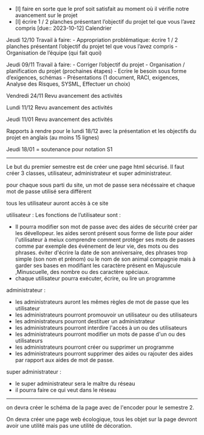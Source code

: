 - [I] faire en sorte que le prof soit satisfait au moment où il vérifie notre avancement sur le projet 
- [I] écrire 1 / 2 planches présentant l’objectif du projet tel que vous l’avez compris  [due:: 2023-10-12]
Calendrier

Jeudi 12/10
    Travail à faire: 
        - Appropriation problématique: écrire 1 / 2 planches présentant l’objectif du projet tel que vous l’avez compris
        - Organisation de l’équipe (qui fait quoi)


Jeudi 09/11
    Travail à faire:
        - Corriger l’objectif du projet
        - Organisation / planification du projet (prochaines étapes)
        - Ecrire le besoin sous forme d’exigences, schémas
        - Présentations (1 document, RACI, exigences, Analyse des Risques, SYSML, Effectuer un choix)


Vendredi 24/11
    Revu avancement des activités


Lundi 11/12
    Revu avancement des activités


Jeudi 11/01
    Revu avancement des activités

Rapports à rendre pour le lundi 18/12 avec la présentation et les objectifs du projet en anglais (au moins 15 lignes)


Jeudi 18/01 = soutenance pour notation S1

___________________________________________________________________________________________________________________

Le but du premier semestre est de créer une page html sécurisé. 
Il faut créer 3 classes, utilisateur, administrateur et super administrateur.

pour chaque sous parti du site, un mot de passe sera nécéssaire et chaque mot de passe utilisé sera différent

tous les utilisateur auront accès à ce site

utilisateur : 
Les fonctions de l’utilisateur sont : 
-	Il pourra modifier son mot de passe avec des aides de sécurité créer par les dévellopeur. 
les aides seront présent sous forme de liste pour aider l'utilisateur à meiux comprendre comment protéger ses mots de passes comme par exemple des événement de leur vie, des mots ou des phrases. éviter d'écrire la date de son anniversaire, des phrases trop simple (son nom et prénom) ou le nom de son animal compagnie mais à garder ses bases en modifiant les caractère présent en Majuscule ,Minuscuelle, des nombre ou des caractère spéciaux. 
- chaque utilisateur pourra exécuter, écrire, ou lire un programme

administrateur :
- les administrateurs auront les mêmes règles de mot de passe que les utilisateur
- les administrateurs pourront promouvoir un utilisateur ou des utilisateurs
- les administrateurs pourront destituer un administrateur
- les administrateurs pourront interdire l'accès à un ou des utilisateurs
- les administrateurs pourront modifier un mots de passe d'un ou des utilisateurs
- les administrateurs pourront créer ou supprimer un programme
- les administrateurs pourront supprimer des aides ou rajouter des aides par rapport aux aides de mot de passe.

super administrateur :
- le super administrateur sera le maître du réseau 
- il pourra faire ce qui veut dans le réseau

____________________________________________________________________________________________________________________________________________
on devra créer le schéma de la page avec de l'encoder pour le semestre 2.

On devra créer une page web écologique, tous les objet sur la page devront avoir une utilité mais pas une utilité de décoration.


